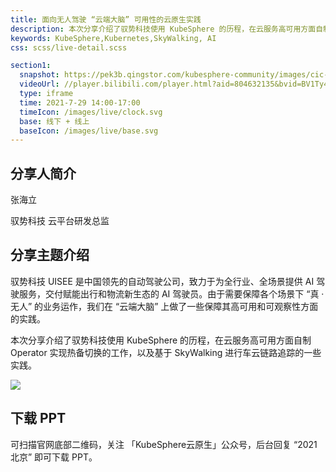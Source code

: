 ```yaml
---
title: 面向无人驾驶 “云端大脑” 可用性的云原生实践
description: 本次分享介绍了驭势科技使用 KubeSphere 的历程，在云服务高可用方面自制 Operator 实现热备切换的工作，以及基于 SkyWalking 进行车云链路追踪的一些实践。
keywords: KubeSphere,Kubernetes,SkyWalking, AI
css: scss/live-detail.scss

section1:
  snapshot: https://pek3b.qingstor.com/kubesphere-community/images/cic-zhanghaili.jpeg
  videoUrl: //player.bilibili.com/player.html?aid=804632135&bvid=BV1Ty4y1L7Np&cid=383744661&page=1&high_quality=1
  type: iframe
  time: 2021-7-29 14:00-17:00
  timeIcon: /images/live/clock.svg
  base: 线下 + 线上
  baseIcon: /images/live/base.svg
---
```


## 分享人简介

张海立

驭势科技 云平台研发总监


## 分享主题介绍

驭势科技 UISEE 是中国领先的自动驾驶公司，致力于为全行业、全场景提供 AI 驾驶服务，交付赋能出行和物流新生态的 AI 驾驶员。由于需要保障各个场景下 “真 · 无人” 的业务运作，我们在 “云端大脑” 上做了一些保障其高可用和可观察性方面的实践。

本次分享介绍了驭势科技使用 KubeSphere 的历程，在云服务高可用方面自制 Operator 实现热备切换的工作，以及基于 SkyWalking 进行车云链路追踪的一些实践。

![](https://pek3b.qingstor.com/kubesphere-community/images/zhanghaili-cic.jpg)

## 下载 PPT

可扫描官网底部二维码，关注 「KubeSphere云原生」公众号，后台回复 “2021 北京” 即可下载 PPT。

